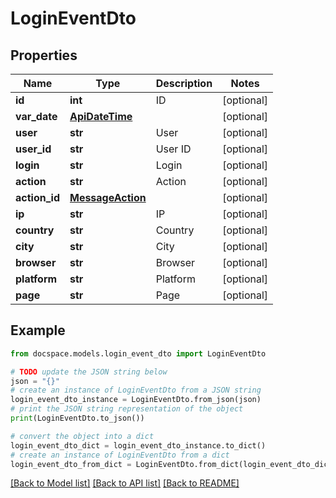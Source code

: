 # LoginEventDto


## Properties

Name | Type | Description | Notes
------------ | ------------- | ------------- | -------------
**id** | **int** | ID | [optional] 
**var_date** | [**ApiDateTime**](ApiDateTime.md) |  | [optional] 
**user** | **str** | User | [optional] 
**user_id** | **str** | User ID | [optional] 
**login** | **str** | Login | [optional] 
**action** | **str** | Action | [optional] 
**action_id** | [**MessageAction**](MessageAction.md) |  | [optional] 
**ip** | **str** | IP | [optional] 
**country** | **str** | Country | [optional] 
**city** | **str** | City | [optional] 
**browser** | **str** | Browser | [optional] 
**platform** | **str** | Platform | [optional] 
**page** | **str** | Page | [optional] 

## Example

```python
from docspace.models.login_event_dto import LoginEventDto

# TODO update the JSON string below
json = "{}"
# create an instance of LoginEventDto from a JSON string
login_event_dto_instance = LoginEventDto.from_json(json)
# print the JSON string representation of the object
print(LoginEventDto.to_json())

# convert the object into a dict
login_event_dto_dict = login_event_dto_instance.to_dict()
# create an instance of LoginEventDto from a dict
login_event_dto_from_dict = LoginEventDto.from_dict(login_event_dto_dict)
```
[[Back to Model list]](../README.md#documentation-for-models) [[Back to API list]](../README.md#documentation-for-api-endpoints) [[Back to README]](../README.md)



